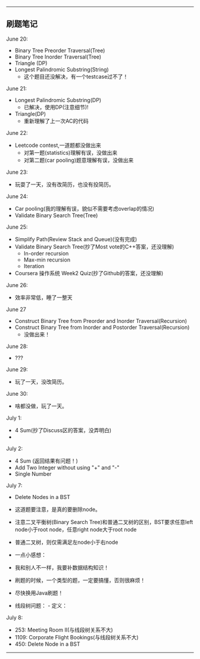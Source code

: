 -------------------------  
刷题笔记
-------------------------  

June 20:
 - Binary Tree Preorder Traversal(Tree)
 - Binary Tree Inorder Traversal(Tree)
 - Triangle (DP)
 - Longest Palindromic Substring(String)
    - 这个题目还没解决，有一个testcase过不了！

June 21:
 - Longest Palindromic Substring(DP)
    - 已解决，使用DP(注意细节)!
 - Triangle(DP)
    - 重新理解了上一次AC的代码

June 22:
 - Leetcode contest,一道题都没做出来
    - 对第一题(statistics)理解有误，没做出来
    - 对第二题(car pooling)题意理解有误，没做出来

June 23:
 - 玩耍了一天，没有改简历，也没有投简历。

June 24:
 - Car pooling(我的理解有误，貌似不需要考虑overlap的情况)
 - Validate Binary Search Tree(Tree)

June 25:
 - Simplify Path(Review Stack and Queue)(没有完成)
 - Validate Binary Search Tree(抄了Most vote的C++答案，还没理解)
    - In-order recursion
    - Max-min recursion
    - Iteration
 - Coursera 操作系统 Week2 Quiz(抄了Github的答案，还没理解)

June 26:
 - 效率非常低，睡了一整天

June 27
 - Construct Binary Tree from Preorder and Inorder Traversal(Recursion)
 - Construct Binary Tree from Inorder and Postorder Traversal(Recursion)
    - 没做出来！

June 28:
 - ???

June 29:
 - 玩了一天，没改简历。

June 30:
 - 啥都没做，玩了一天。

July 1:
 - 4 Sum(抄了Discuss区的答案，没弄明白)
 - 

July 2:
 - 4 Sum (返回结果有问题！)
 - Add Two Integer without using "+" and "-"
 - Single Number

July 7:
 - Delete Nodes in a BST
  - 这道题要注意，是真的要删除node。
  - 注意二叉平衡树(Binary Search Tree)和普通二叉树的区别，BST要求任意left node小于root node，任意right node大于root node
  - 普通二叉树，则仅需满足左node小于右node
  - 一点小感想：
   - 我和别人不一样，我要补数据结构知识！
   - 刷题的时候，一个类型的题，一定要搞懂，否则很麻烦！
   - 尽快换用Java刷题！

   - 线段树问题：
    - 定义： 

July 8:
 - 253: Meeting Room II(与线段树关系不大)
 - 1109: Corporate Flight Bookings(与线段树关系不大)
 - 450: Delete Node in a BST

------